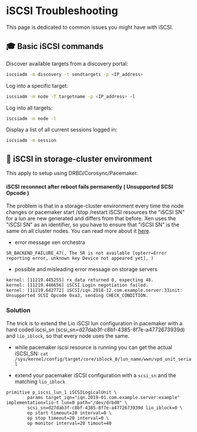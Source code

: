 # iSCSI Troubleshooting

This page is dedicated to common issues you might have with iSCSI.

## 🎓 Basic iSCSI commands

Discover available targets from a discovery portal:
```sh
iscsiadm -m discovery -t sendtargets -p <IP_address>
```

Log into a specific target:
```sh
iscsiadm -m node -T targetname -p <IP_address> -l
```

Log into all targets:
```sh
iscsiadm -m node -l
```

Display a list of all current sessions logged in:
```sh
iscsiadm -m session
```

## 💓 iSCSI in storage-cluster environment

This apply to setup using DRBD/Corosync/Pacemaker.

#### iSCSI reconnect after reboot fails permanently ( Unsupported SCSI Opcode )

The problem is that in a storage-cluster environment every time the node changes or pacemaker start /stop /restart iSCSI resources the "iSCSI SN" for a lun are new generated and differs from that before.
Xen uses the "iSCSI SN" as an identifier, so you have to ensure that "iSCSI SN" is the same on all cluster nodes.
You can read more about it [here](https://smcleod.net/tech/2015/12/14/iscsi-scsiid-persistence.html).

* error message xen orchestra

```
SR_BACKEND_FAILURE_47(, The SR is not available [opterr=Error reporting error, unknown key Device not appeared yet], )

```

* possible and misleading error message on storage servers

```
kernel: [11219.445255] rx_data returned 0, expecting 48.
kernel: [11219.446656] iSCSI Login negotiation failed.
kernel: [11219.642772] iSCSI/iqn.2018-12.com.example.server:33init: Unsupported SCSI Opcode 0xa3, sending CHECK_CONDITION.

```

### Solution

The trick is to extend the Lio iSCSI lun configuration in pacemaker with a hard coded iscsi_sn (scsi_sn=d27dab3f-c8bf-4385-8f7e-a4772673939d) and `lio_iblock`, so that every node uses the same.

* while pacemaker iscsi resource is running you can get the actual iSCSI_SN:
`cat /sys/kernel/config/target/core/iblock_0/lun_name/wwn/vpd_unit_serial`

* extend your pacemaker iSCSI configuration with a `scsi_sn` and the matching `lio_iblock`

```
primitive p_iscsi_lun_1 iSCSILogicalUnit \
        params target_iqn="iqn.2019-01.com.example.server:example" implementation=lio-t lun=0 path="/dev/drbd0" \
        scsi_sn=d27dab3f-c8bf-4385-8f7e-a4772673939d lio_iblock=0 \
        op start timeout=20 interval=0 \
        op stop timeout=20 interval=0 \
        op monitor interval=20 timout=40

```